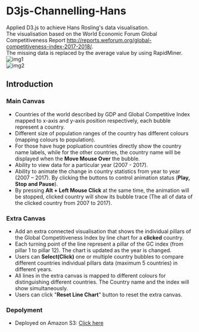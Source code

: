 # D3js-Channelling-Hans
Applied D3.js to achieve Hans Rosling's data visualisation. 
<br>
The visualisation based on the World Economic Forum Global Competitiveness Report http://reports.weforum.org/global-competitiveness-index-2017-2018/.
<br>
The missing data is replaced by the average value by using RapidMiner.
<br>
![img1](https://s3-eu-west-1.amazonaws.com/d3js-channelling-hans/2.png)
<br>
![img2](https://s3-eu-west-1.amazonaws.com/d3js-channelling-hans/1.png)
## Introduction
### Main Canvas
* Countries of the world described by GDP and Global Competitive Index mapped to x-axis and y-axis position respectively, each bubble represent a country.
* Different size of population ranges of the country has different colours (mapping colours to population).
* For those have huge popluation countries directly show the country name labels, while for the other countries, the country name will be displayed when the **Move Mouse Over** the bubble.
* Ability to view data for a particular year (2007 - 2017).
* Ability to animate the change in country statistics from year to year (2007 – 2017). By clicking the buttons to control animation status (**Play, Stop and Pause**).
* By pressing **Alt + Left Mouse Click** at the same time, the animation will be stopped, clicked country will show its bubble trace (The all of data of the clicked country from 2007 to 2017).

### Extra Canvas
* Add an extra connected visualisation that shows the individual pillars of the Global Competitiveness Index by line chart for a **clicked** country.
* Each turning point of the line represent a pillar of the GC index (from pillar 1 to pillar 12). The chart is updated as the year is changed.
* Users can **Select(Click)** one or multiple country bubbles to compare different countries individual pillars data (maximum 5 countries) in different years.
* All lines in the extra canvas is mapped to different colours for distinguishing different countries. The Country name and the index will show simultaneously.
* Users can click "**Reset Line Chart**" button to reset the extra canvas.

### Depolyment
* Deployed on Amazon S3: [Click here](https://s3-eu-west-1.amazonaws.com/d3js-channelling-hans/index.html)


